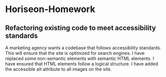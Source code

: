 # Horiseon-Homework

## Refactoring existing code to meet accessibility standards

A marketing agency wants a codebase that follows accessibility standards. This will ensure that the site is optimized for search engines.
I have replaced some non-semantic elements with semantic HTML elements.
I have ensured that HTML elements follow a logical structure.
I have added the accessible alt attribute to all images on the site.
